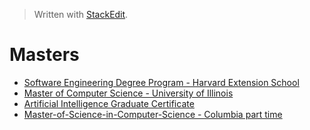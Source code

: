 


> Written with [StackEdit](https://stackedit.io/).

# Masters

- [Software Engineering Degree Program - Harvard Extension School](https://www.extension.harvard.edu/academics/graduate-degrees/software-engineering-degree?gclid=CjwKCAiA1fnxBRBBEiwAVUouUrMSretVlDKcr3x4dDNolzyCY3sGZd5W1SQby9PfsJ5fRov9dAAAYxoCO70QAvD_BwE)
- [Master of Computer Science - University of Illinois](https://www.coursera.org/degrees/master-of-computer-science-illinois)
- [Artificial Intelligence Graduate Certificate]()
- [Master-of-Science-in-Computer-Science - Columbia part time](https://www.onlinestudies.com/Master-of-Science-in-Computer-Science/USA/Columbia-Video-Network-The-Fu-Foundation-School-Of-Engineering-And-Applied-Science/)
<!--stackedit_data:
eyJoaXN0b3J5IjpbLTk2MDQ3NjQ1NywtMTI5NzY5MjE4OSwtOD
A2NDM1MDZdfQ==
-->